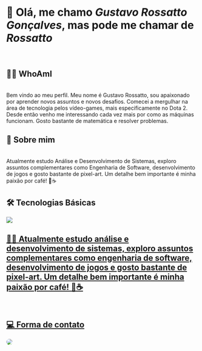 # 👋 Olá, me chamo *_Gustavo Rossatto Gonçalves_*, mas pode me chamar de *_Rossatto_*
<br>

## 🧙‍♂️ WhoAmI 
<br>
Bem vindo ao meu perfil. Meu nome é Gustavo Rossatto, sou apaixonado por aprender novos assuntos e novos desafios. Comecei a mergulhar na área de tecnologia pelos vídeo-games, mais especificamente no Dota 2. Desde então venho me interessando cada vez mais por como as máquinas funcionam. Gosto bastante de matemática e resolver problemas.
<br>

## 🧠 Sobre mim
<br>
Atualmente estudo Análise e Desenvolvimento de Sistemas, exploro assuntos complementares como Engenharia de Software, desenvolvimento de jogos e gosto bastante de pixel-art. Um detalhe bem importante é minha paixão por café! 💓☕
<br>

## 🛠️ Tecnologias Básicas  
  <a href="https://skillicons.dev">
    <img src="https://skillicons.dev/icons?i=git,vim,c,bash" />

## 🧑‍🎓 Atualmente estudo análise e desenvolvimento de sistemas, exploro assuntos complementares como engenharia de software, desenvolvimento de jogos e gosto bastante de pixel-art. Um detalhe bem importante é minha paixão por café! 💓☕ 
<br>
    
## 💻 Forma de contato
<a href="mailto:rossatto.gus@gmail.com"><img src="https://img.shields.io/badge/Gmail-D14836?style=for-the-badge&logo=gmail&logoColor=white" style="border-radius:50px" target="_blank"></a>
